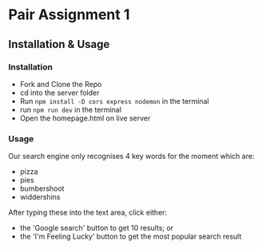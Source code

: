 # Pair Assignment 1

## Installation & Usage

### Installation

* Fork and Clone the Repo
* cd into the server folder
* Run `npm install -D cors express nodemon` in the terminal  
* run `npm run dev` in the terminal 
* Open the homepage.html on live server

### Usage
Our search engine only recognises 4 key words for the moment which are: 
* pizza
* pies
* bumbershoot
* widdershins

After typing these into the text area, click either:
* the 'Google search' button to get 10 results; or
* the 'I'm Feeling Lucky' button to get the most popular search result
